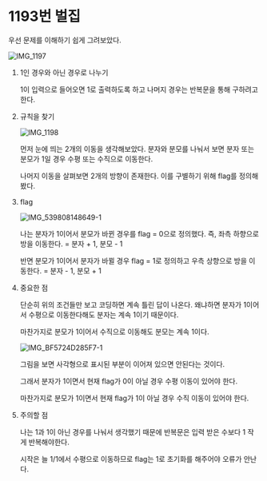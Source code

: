 # 1193번 벌집

우선 문제를 이해하기 쉽게 그려보았다.

![IMG_1197](https://user-images.githubusercontent.com/100505030/185116386-a81f838e-4318-4135-9969-320df6a20783.JPG)

1. 1인 경우와 아닌 경우로 나누기

   1이 입력으로 들어오면 1로 출력하도록 하고 나머지 경우는 반복문을 통해 구하려고 한다.
2. 규칙을 찾기

   ![IMG_1198](https://user-images.githubusercontent.com/100505030/185117134-56849924-0a33-47cf-b1a5-9f878ab2ad74.JPG)
   
   먼저 눈에 띄는 2개의 이동을 생각해보았다. 분자와 분모를 나눠서 보면 분자 또는 분모가 1일 경우 수평 또는 수직으로 이동한다.
   
   나머지 이동을 살펴보면 2개의 방향이 존재한다. 이를 구별하기 위해 flag를 정의해봤다.
3. flag

   ![IMG_539808148649-1](https://user-images.githubusercontent.com/100505030/185120460-510a74f5-844b-4125-955e-8692f3a1d0d6.jpeg)
   
   나는 분자가 1이어서 분모가 바뀐 경우를 flag = 0으로 정의했다. 즉, 좌측 하향으로 방을 이동한다. = 분자 + 1, 분모 - 1
   
   반면 분모가 1이어서 분자가 바뀔 경우 flag = 1로 정의하고 우측 상향으로 방을 이동한다. = 분자 - 1, 분모 + 1
4. 중요한 점

   단순히 위의 조건들만 보고 코딩하면 계속 틀린 답이 나온다. 왜냐하면 분자가 1이어서 수평으로 이동한다해도 분자는 계속 1이기 때문이다. 
   
   마찬가지로 분모가 1이어서 수직으로 이동해도 분모는 계속 1이다.
   
   ![IMG_BF5724D285F7-1](https://user-images.githubusercontent.com/100505030/185125584-a8915516-cb12-4ab2-9c3c-eeea97fa1c59.jpeg)
   
   그림을 보면 사각형으로 표시된 부분이 이어져 있으면 안된다는 것이다. 
   
   그래서 분자가 1이면서 현재 flag가 0이 아닐 경우 수평 이동이 있어야 한다.
   
   마찬가지로 분모가 1이면서 현재 flag가 1이 아닐 경우 수직 이동이 있어야 한다.
6. 주의할 점

   나는 1과 1이 아닌 경우를 나눠서 생각했기 때문에 반복문은 입력 받은 수보다 1 작게 반복해야한다.
   
   시작은 늘 1/1에서 수평으로 이동하므로 flag는 1로 초기화를 해주어야 오류가 안난다.
